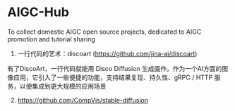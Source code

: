 # AIGC-Hub
To collect domestic AIGC open source projects, dedicated to AIGC promotion and tutorial sharing



1. 一行代码的艺术：discoart (https://github.com/jina-ai/discoart)

有了DiscoArt，一行代码就能用 Disco Diffusion 生成画作。作为一个AI方面的图像应用，它引入了一些便捷的功能，支持结果复现、持久性、gRPC / HTTP 服务，以便集成到更大规模的应用场景

2. https://github.com/CompVis/stable-diffusion

